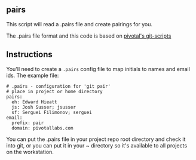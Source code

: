 ## pairs

This script will read a .pairs file and create pairings for you.

The .pairs file format and this code is based on [pivotal's git-scripts](https://github.com/pivotal/git_scripts)

## Instructions

You'll need to create a `.pairs` config file to map initials to names and email ids.  The example file:

    # .pairs - configuration for 'git pair'
    # place in project or home directory
    pairs:
      eh: Edward Hieatt
      js: Josh Susser; jsusser
      sf: Serguei Filimonov; serguei
    email:
      prefix: pair
      domain: pivotallabs.com

You can put the .pairs file in your project repo root directory and check it into git, or you can put it in your ~ directory so it's available to all projects on the workstation.
